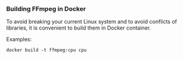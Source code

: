 ### Building FFmpeg in Docker

To avoid breaking your current Linux system and to avoid conflicts of libraries, it is convenient to build them in Docker container.

Examples:

`docker build -t ffmpeg:cpu cpu` 

